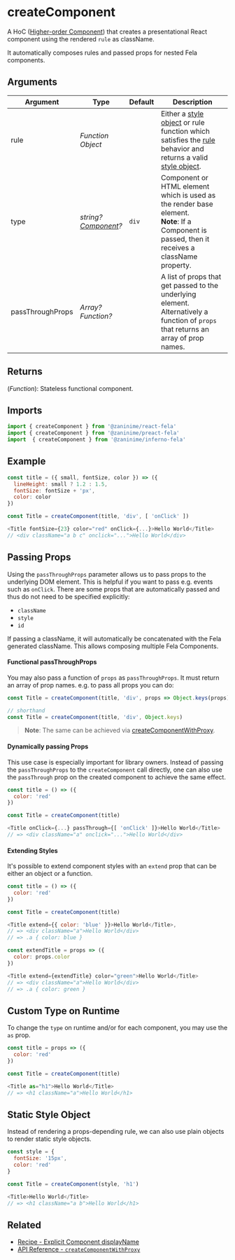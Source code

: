 # createComponent

A HoC ([Higher-order Component](https://medium.com/@dan_abramov/mixins-are-dead-long-live-higher-order-components-94a0d2f9e750#.njbld18x8)) that creates a presentational React component using the rendered `rule` as className.

It automatically composes rules and passed props for nested Fela components.

## Arguments
| Argument | Type | Default | Description |
| --- | --- | --- | --- |
| rule | *Function*<br>*Object* |  | Either a [style object](../basics/Rules.md#styleobject) or rule function which satisfies the [rule](../basics/Rules.md) behavior and returns a valid [style object](../basics/Rules.md#styleobject). |
| type | *string?*<br>*[Component](https://facebook.github.io/react/docs/top-level-api.html#react.component)?* | `div` | Component or HTML element which is used as the render base element.<br>**Note**: If a Component is passed, then it receives a className property. |
| passThroughProps | *Array?*<br>*Function?* | | A list of props that get passed to the underlying element.<br>Alternatively a function of `props` that returns an array of prop names. |

## Returns
(*Function*): Stateless functional component.

## Imports
```javascript
import { createComponent } from '@zaninime/react-fela'
import { createComponent } from '@zaninime/preact-fela'
import  { createComponent } from '@zaninime/inferno-fela'
```

## Example
```javascript
const title = ({ small, fontSize, color }) => ({
  lineHeight: small ? 1.2 : 1.5,
  fontSize: fontSize + 'px',
  color: color
})

const Title = createComponent(title, 'div', [ 'onClick' ])

<Title fontSize={23} color="red" onClick={...}>Hello World</Title>
// <div className="a b c" onclick="...">Hello World</div>
```

## Passing Props
Using the `passThroughProps` parameter allows us to pass props to the underlying DOM element. This is helpful if you want to pass e.g. events such as `onClick`. There are some props that are automatically passed and thus do not need to be specified explicitly:

* `className`
* `style`
* `id`

If passing a className, it will automatically be concatenated with the Fela generated className. This allows composing multiple Fela Components.

#### Functional passThroughProps
You may also pass a function of `props` as `passThroughProps`. It must return an array of prop names. e.g. to pass all props you can do:
```javascript
const Title = createComponent(title, 'div', props => Object.keys(props))

// shorthand
const Title = createComponent(title, 'div', Object.keys)
```

> **Note**: The same can be achieved via [createComponentWithProxy](https://github.com/robinweser/fela/blob/master/packages/react-fela/docs/createComponentWithProxy.md#createcomponentwithproxyrule-type-passthroughprops).

#### Dynamically passing Props
This use case is especially important for library owners. Instead of passing the `passThroughProps` to the `createComponent` call directly, one can also use the `passThrough` prop on the created component to achieve the same effect.

```javascript
const title = () => ({
  color: 'red'
})

const Title = createComponent(title)

<Title onClick={...} passThrough={[ 'onClick' ]}>Hello World</Title>
// => <div className="a" onclick="...">Hello World</div>
```

#### Extending Styles
It's possible to extend component styles with an `extend` prop that can be either an object or a function.

```javascript
const title = () => ({
  color: 'red'
})

const Title = createComponent(title)

<Title extend={{ color: 'blue' }}>Hello World</Title>,
// => <div className="a">Hello World</div>
// => .a { color: blue }

const extendTitle = props => ({
  color: props.color
})

<Title extend={extendTitle} color="green">Hello World</Title>
// => <div className="a">Hello World</div>
// => .a { color: green }
```

## Custom Type on Runtime
To change the `type` on runtime and/or for each component, you may use the `as` prop.
```javascript
const title = props => ({
  color: 'red'
})

const Title = createComponent(title)

<Title as="h1">Hello World</Title>
// => <h1 className="a">Hello World</h1>
```

## Static Style Object
Instead of rendering a props-depending rule, we can also use plain objects to render static style objects.

```javascript
const style = {
  fontSize: '15px',
  color: 'red'
}

const Title = createComponent(style, 'h1')

<Title>Hello World</Title>
// => <h1 className="a b">Hello World</h1>
```

## Related

- [Recipe - Explicit Component displayName](../../recipes/DisplayNameComponents.md)
- [API Reference - `createComponentWithProxy`](createComponentWithProxy.md)
